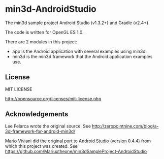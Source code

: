 min3d-AndroidStudio
===================

The min3d sample project Android Studio (v1.3.2+) and Gradle (v2.4+).

The code is written for OpenGL ES 1.0.

There are 2 modules in this project:

* app is the Android application with several examples using min3d.
* min3d is the min3d framework that the Android application examples use.

License
-------

MIT LICENSE

http://opensource.org/licenses/mit-license.php


Acknowledgements
----------------

Lee Felarca wrote the original source.
See http://zeropointnine.com/blog/a-3d-framework-for-android-min3d/

Mario Viviani did the original port to Android Studio (version 0.4.4)
from which this project was created.
See https://github.com/Mariuxtheone/min3dSampleProject-AndroidStudio

